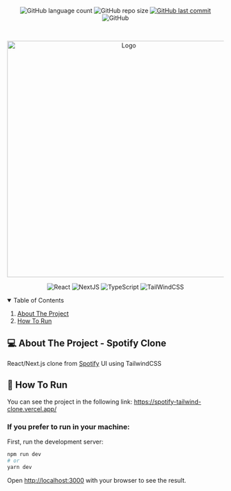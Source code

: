 <p align="center">
  <img alt="GitHub language count" src="https://img.shields.io/github/languages/count/GabrielBueno200/Spotify-Tailwind-Clone">

  <img alt="GitHub repo size" src="https://img.shields.io/github/repo-size/GabrielBueno200/Spotify-Tailwind-Clone">
  
  <a href="https://github.com/GabrielBueno200/monty-hall">
    <img alt="GitHub last commit" src="https://img.shields.io/github/last-commit/GabrielBueno200/Spotify-Tailwind-Clone">
  </a>
  
   <img alt="GitHub" src="https://img.shields.io/github/license/GabrielBueno200/Spotify-Tailwind-Clone">
</p>

<!-- PROJECT LOGO -->
<br />
<p align="center">
  <a href="#">
    <img src="https://camo.githubusercontent.com/fe91db52d00449f68b1b51f9c0ab088b55f9d58e5909f411666854acb55203cd/68747470733a2f2f6973616d6f72656972612e636f6d2f77702d636f6e74656e742f75706c6f6164732f323032302f31322f53706f746966792d6c6f676f2d32303438783631362e706e67" alt="Logo" width="550">
  </a>
</p>

<p align="center">
  <img alt="React" src="https://img.shields.io/badge/React-20232A?style=for-the-badge&logo=react&logoColor=61DAFB"/>
  <img alt="NextJS" src="https://img.shields.io/badge/next.js-000000?style=for-the-badge&logo=nextdotjs&logoColor=white"/>
  <img alt="TypeScript" src="https://img.shields.io/badge/Typescript-blue?style=for-the-badge&logo=typescript&logoColor=white"/>
  <img alt="TailWindCSS" src="https://img.shields.io/badge/tailwindcss-%2338B2AC.svg?style=for-the-badge&logo=tailwind-css&logoColor=white"/>
</p>



<!-- TABLE OF CONTENTS -->
<details open="open">
  <summary>Table of Contents</summary>
  <ol>
    <li>
      <a href="#-about-the-project">About The Project</a>
    </li>
    <li>
      <a href="#-how-to-run">How To Run</a>
    </li>
  </ol>
</details>


<!-- ABOUT THE PROJECT -->
## 💻 About The Project - Spotify Clone
React/Next.js clone from [Spotify](https://open.spotify.com/) UI using TailwindCSS 

<!-- HOW TO RUN -->
## 🚀 How To Run
 
You can see the project in the following link: https://spotify-tailwind-clone.vercel.app/

### If you prefer to run in your machine: 

First, run the development server:

```bash
npm run dev
# or
yarn dev
```

Open [http://localhost:3000](http://localhost:3000) with your browser to see the result.
